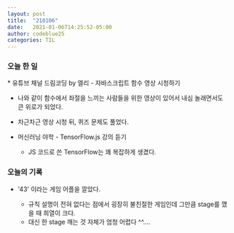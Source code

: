 ```yaml
---
layout: post
title:  "210106"
date:   2021-01-06T14:25:52-05:00
author: codeblue25
categories: TIL
---
```


<h3>오늘 한 일</h3>
* 유튜브 채널 드림코딩 by 엘리 - 자바스크립트 함수 영상 시청하기

  * 나와 같이 함수에서 좌절을 느끼는 사람들을 위한 영상이 있어서 내심 놀래면서도 큰 위로가 되었다.
  * 차근차근 영상 시청 뒤, 퀴즈 문제도 풀었다.

* 머신러닝 야학 - TensorFlow.js 강의 듣기

  * JS 코드로 쓴 TensorFlow는 꽤 복잡하게 생겼다.

  

<h3>오늘의 기록</h3>

* '43' 이라는 게임 어플을 깔았다.

  * 규칙 설명이 전혀 없다는 점에서 굉장히 불친절한 게임인데 그만큼 stage를 깼을 때 희열이 크다.
  * 대신 한 stage 깨는 것 자체가 엄청 어렵다 ^^....

  